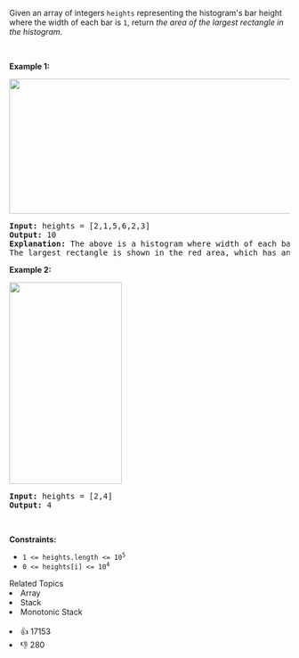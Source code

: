 <p>Given an array of integers <code>heights</code> representing the histogram's bar height where the width of each bar is <code>1</code>, return <em>the area of the largest rectangle in the histogram</em>.</p>

<p>&nbsp;</p> 
<p><strong class="example">Example 1:</strong></p> 
<img alt="" src="https://assets.leetcode.com/uploads/2021/01/04/histogram.jpg" style="width: 522px; height: 242px;" /> 
<pre>
<strong>Input:</strong> heights = [2,1,5,6,2,3]
<strong>Output:</strong> 10
<strong>Explanation:</strong> The above is a histogram where width of each bar is 1.
The largest rectangle is shown in the red area, which has an area = 10 units.
</pre>

<p><strong class="example">Example 2:</strong></p> 
<img alt="" src="https://assets.leetcode.com/uploads/2021/01/04/histogram-1.jpg" style="width: 202px; height: 362px;" /> 
<pre>
<strong>Input:</strong> heights = [2,4]
<strong>Output:</strong> 4
</pre>

<p>&nbsp;</p> 
<p><strong>Constraints:</strong></p>

<ul> 
 <li><code>1 &lt;= heights.length &lt;= 10<sup>5</sup></code></li> 
 <li><code>0 &lt;= heights[i] &lt;= 10<sup>4</sup></code></li> 
</ul>

<div><div>Related Topics</div><div><li>Array</li><li>Stack</li><li>Monotonic Stack</li></div></div><br><div><li>👍 17153</li><li>👎 280</li></div>